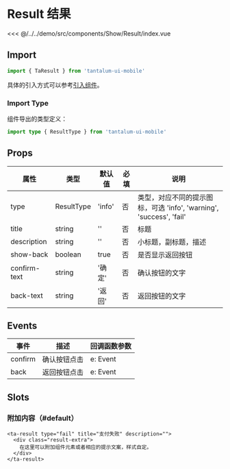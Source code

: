 # Result 结果

<CodeDemo name="Result">

<<< @/../../demo/src/components/Show/Result/index.vue

</CodeDemo>

## Import

```js
import { TaResult } from 'tantalum-ui-mobile'
```

具体的引入方式可以参考[引入组件](../guide/import.md)。

### Import Type

组件导出的类型定义：

```ts
import type { ResultType } from 'tantalum-ui-mobile'
```

## Props

| 属性         | 类型       | 默认值 | 必填 | 说明                                                                |
| ------------ | ---------- | ------ | ---- | ------------------------------------------------------------------- |
| type         | ResultType | 'info' | 否   | 类型，对应不同的提示图标，可选 'info', 'warning', 'success', 'fail' |
| title        | string     | ''     | 否   | 标题                                                                |
| description  | string     | ''     | 否   | 小标题，副标题，描述                                                |
| show-back    | boolean    | true   | 否   | 是否显示返回按钮                                                    |
| confirm-text | string     | '确定' | 否   | 确认按钮的文字                                                      |
| back-text    | string     | '返回' | 否   | 返回按钮的文字                                                      |

## Events

| 事件    | 描述         | 回调函数参数 |
| ------- | ------------ | ------------ |
| confirm | 确认按钮点击 | e: Event     |
| back    | 返回按钮点击 | e: Event     |

## Slots

### 附加内容（#default）

```vue
<ta-result type="fail" title="支付失败" description="">
  <div class="result-extra">
    在这里可以附加组件元素或者相应的提示文案，样式自定。
  </div>
</ta-result>
```
